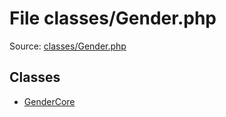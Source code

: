 File classes/Gender.php
=========

Source: [classes/Gender.php](https://github.com/PrestaShop/PrestaShop/blob/1.6.1.1/classes/Gender.php)


Classes
-------

* [GenderCore](class.GenderCore.md)


